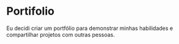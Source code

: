 # Portifolio
Eu decidi criar um portfólio para demonstrar minhas habilidades e compartilhar  projetos com outras pessoas.
